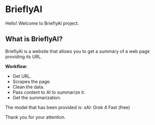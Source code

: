 # BrieflyAI
Hello! Welcome to BrieflyAI project.

## What is BrieflyAI?
BrieflyAI is a website that allows you to get a summary of a web page providing its URL.

**Workflow**:
- Get URL.
- Scrapes the page.
- Clean the data.
- Pass content to AI to summarize it.
- Get the summarization.

The model that has been provided is: xAI: Grok 4 Fast (free)

Thank you for your attention.
